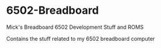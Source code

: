 # 6502-Breadboard
Mick's Breadboard 6502 Development Stuff and ROMS

Contains the stuff related to my 6502 breadboard computer
